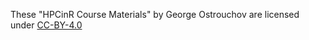 These "HPCinR Course Materials" by George Ostrouchov are licensed under [CC-BY-4.0](https://creativecommons.org/licenses/by/4.0/)
